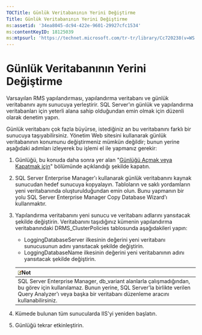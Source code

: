 ```yaml
---
TOCTitle: Günlük Veritabanının Yerini Değiştirme
Title: Günlük Veritabanının Yerini Değiştirme
ms:assetid: '34ea8045-dc94-422e-9601-29927cfc1534'
ms:contentKeyID: 18125039
ms:mtpsurl: 'https://technet.microsoft.com/tr-tr/library/Cc720238(v=WS.10)'
---
```


Günlük Veritabanının Yerini Değiştirme
======================================

Varsayılan RMS yapılandırması, yapılandırma veritabanı ve günlük veritabanını aynı sunucuya yerleştirir. SQL Server'ın günlük ve yapılandırma veritabanları için yeterli alana sahip olduğundan emin olmak için düzenli olarak denetim yapın.

Günlük veritabanı çok fazla büyürse, istediğiniz an bu veritabanını farklı bir sunucuya taşıyabilirsiniz. Yönetim Web sitesini kullanarak günlük veritabanının konumunu değiştirmeniz mümkün değildir; bunun yerine aşağıdaki adımları izleyerek bu işlemi el ile yapmanız gerekir:

1.  Günlüğü, bu konuda daha sonra yer alan "[Günlüğü Açmak veya Kapatmak için](https://technet.microsoft.com/8e672f95-566f-4070-9a2a-2f70f087148f)" bölümünde açıklandığı şekilde kapatın.
2.  SQL Server Enterprise Manager'ı kullanarak günlük veritabanını kaynak sunucudan hedef sunucuya kopyalayın. Tabloların ve saklı yordamların yeni veritabanında oluşturulduğundan emin olun. Bunu yapmanın bir yolu SQL Server Enterprise Manager Copy Database Wizard'ı kullanmaktır.
3.  Yapılandırma veritabanını yeni sunucu ve veritabanı adlarını yansıtacak şekilde değiştirin. Veritabanını taşıdığınız kümenin yapılandırma veritabanındaki DRMS\_ClusterPolicies tablosunda aşağıdakileri yapın:
    -   LoggingDatabaseServer ilkesinin değerini yeni veritabanı sunucusunun adını yansıtacak şekilde değiştirin.
    -   LoggingDatabaseName ilkesinin değerini yeni veritabanının adını yansıtacak şekilde değiştirin.

    | ![](/security-updates/images/Cc720238.note(WS.10).gif)Not                                                                                                                                                           |
    |--------------------------------------------------------------------------------------------------------------------------------------------------------------------------------------------------------------------------------|
    | SQL Server Enterprise Manager, db\_variant alanlarla çalışmadığından, bu görev için kullanılamaz. Bunun yerine, SQL Server'la birlikte verilen Query Analyzer'ı veya başka bir veritabanı düzenleme aracını kullanabilirsiniz. |

4.  Kümede bulunan tüm sunucularda IIS'yi yeniden başlatın.
5.  Günlüğü tekrar etkinleştirin.
